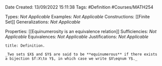 <div class="topSpace"></div>

Date Created: 13/09/2022 15:11:38
Tags: #Definition #Courses/MATH254

Types: _Not Applicable_
Examples: _Not Applicable_
Constructions: [[Finite Set]]
Generalizations: _Not Applicable_

Properties: [[Equinumerosity is an equivalence relation]]
Sufficiencies: _Not Applicable_
Equivalences: _Not Applicable_
Justifications: _Not Applicable_

``` ad-Definition
title: Definition.

_Two sets $X$ and $Y$ are said to be **equinumerous** if there exists a bijection $f:X\to Y$, in which case we write $X\eqnum Y$._

```

